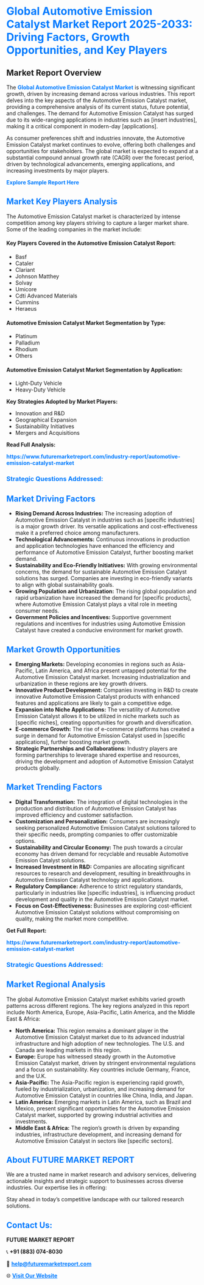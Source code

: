 <h1 style="color: #007BFF;">Global Automotive Emission Catalyst Market Report 2025-2033: Driving Factors, Growth Opportunities, and Key Players</h1>

<section id="overview">
<h2>Market Report Overview</h2>
<p>The <a href="https://www.futuremarketreport.com/industry-report/automotive-emission-catalyst-market" style="color: #007BFF; text-decoration: none;"><strong>Global Automotive Emission Catalyst Market</strong></a> is witnessing significant growth, driven by increasing demand across various industries. This report delves into the key aspects of the Automotive Emission Catalyst market, providing a comprehensive analysis of its current status, future potential, and challenges. The demand for Automotive Emission Catalyst has surged due to its wide-ranging applications in industries such as [insert industries], making it a critical component in modern-day [applications].</p>
<p>As consumer preferences shift and industries innovate, the Automotive Emission Catalyst market continues to evolve, offering both challenges and opportunities for stakeholders. The global market is expected to expand at a substantial compound annual growth rate (CAGR) over the forecast period, driven by technological advancements, emerging applications, and increasing investments by major players.</p>
</section>

<section id="overview">
<p><a href="https://www.futuremarketreport.com/request-sample/reportId=30390" style="color: #007BFF; text-decoration: none;"><strong>Explore Sample Report Here</strong></a></p>
</section>

<section id="key-players">
<h2 style="color: #007BFF;">Market Key Players Analysis</h2>
<p>The Automotive Emission Catalyst market is characterized by intense competition among key players striving to capture a larger market share. Some of the leading companies in the market include:</p>
<h4>Key Players Covered in the Automotive Emission Catalyst Report:</h4>
<ul><li>Basf</li><li>Cataler</li><li>Clariant</li><li>Johnson Matthey</li><li>Solvay</li><li>Umicore</li><li>Cdti Advanced Materials</li><li>Cummins</li><li>Heraeus</li></ul>
<h4>Automotive Emission Catalyst Market Segmentation by Type:</h4>
<ul><li>Platinum</li><li>Palladium</li><li>Rhodium</li><li>Others</li></ul>

<h4>Automotive Emission Catalyst Market Segmentation by Application:</h4>
<ul><li>Light-Duty Vehicle</li><li>Heavy-Duty Vehicle</li></ul>
<p><strong>Key Strategies Adopted by Market Players:</strong></p>
<ul>
<li>Innovation and R&D</li>
<li>Geographical Expansion</li>
<li>Sustainability Initiatives</li>
<li>Mergers and Acquisitions</li>
</ul>
</section>

<section>
<p><strong>Read Full Analysis: </strong></p><a href="https://www.futuremarketreport.com/industry-report/automotive-emission-catalyst-market" style="color: #007BFF; text-decoration: none;"><strong>https://www.futuremarketreport.com/industry-report/automotive-emission-catalyst-market</strong></a>
<h3 style="color: #007BFF;">Strategic Questions Addressed:</h3>
</section>

<section id="driving-factors">
<h2 style="color: #007BFF;">Market Driving Factors</h2>
<ul>
<li><strong>Rising Demand Across Industries:</strong> The increasing adoption of Automotive Emission Catalyst in industries such as [specific industries] is a major growth driver. Its versatile applications and cost-effectiveness make it a preferred choice among manufacturers.</li>
<li><strong>Technological Advancements:</strong> Continuous innovations in production and application technologies have enhanced the efficiency and performance of Automotive Emission Catalyst, further boosting market demand.</li>
<li><strong>Sustainability and Eco-Friendly Initiatives:</strong> With growing environmental concerns, the demand for sustainable Automotive Emission Catalyst solutions has surged. Companies are investing in eco-friendly variants to align with global sustainability goals.</li>
<li><strong>Growing Population and Urbanization:</strong> The rising global population and rapid urbanization have increased the demand for [specific products], where Automotive Emission Catalyst plays a vital role in meeting consumer needs.</li>
<li><strong>Government Policies and Incentives:</strong> Supportive government regulations and incentives for industries using Automotive Emission Catalyst have created a conducive environment for market growth.</li>
</ul>
</section>

<section id="growth-opportunities">
<h2 style="color: #007BFF;">Market Growth Opportunities</h2>
<ul>
<li><strong>Emerging Markets:</strong> Developing economies in regions such as Asia-Pacific, Latin America, and Africa present untapped potential for the Automotive Emission Catalyst market. Increasing industrialization and urbanization in these regions are key growth drivers.</li>
<li><strong>Innovative Product Development:</strong> Companies investing in R&D to create innovative Automotive Emission Catalyst products with enhanced features and applications are likely to gain a competitive edge.</li>
<li><strong>Expansion into Niche Applications:</strong> The versatility of Automotive Emission Catalyst allows it to be utilized in niche markets such as [specific niches], creating opportunities for growth and diversification.</li>
<li><strong>E-commerce Growth:</strong> The rise of e-commerce platforms has created a surge in demand for Automotive Emission Catalyst used in [specific applications], further boosting market growth.</li>
<li><strong>Strategic Partnerships and Collaborations:</strong> Industry players are forming partnerships to leverage shared expertise and resources, driving the development and adoption of Automotive Emission Catalyst products globally.</li>
</ul>
</section>

<section id="trending-factors">
<h2 style="color: #007BFF;">Market Trending Factors</h2>
<ul>
<li><strong>Digital Transformation:</strong> The integration of digital technologies in the production and distribution of Automotive Emission Catalyst has improved efficiency and customer satisfaction.</li>
<li><strong>Customization and Personalization:</strong> Consumers are increasingly seeking personalized Automotive Emission Catalyst solutions tailored to their specific needs, prompting companies to offer customizable options.</li>
<li><strong>Sustainability and Circular Economy:</strong> The push towards a circular economy has driven demand for recyclable and reusable Automotive Emission Catalyst solutions.</li>
<li><strong>Increased Investment in R&D:</strong> Companies are allocating significant resources to research and development, resulting in breakthroughs in Automotive Emission Catalyst technology and applications.</li>
<li><strong>Regulatory Compliance:</strong> Adherence to strict regulatory standards, particularly in industries like [specific industries], is influencing product development and quality in the Automotive Emission Catalyst market.</li>
<li><strong>Focus on Cost-Effectiveness:</strong> Businesses are exploring cost-efficient Automotive Emission Catalyst solutions without compromising on quality, making the market more competitive.</li>
</ul>
</section>

<section>
<p><strong>Get Full Report: </strong></p><a href="https://www.futuremarketreport.com/industry-report/automotive-emission-catalyst-market" style="color: #007BFF; text-decoration: none;"><strong>https://www.futuremarketreport.com/industry-report/automotive-emission-catalyst-market</strong></a>
<h3 style="color: #007BFF;">Strategic Questions Addressed:</h3>
</section>


<section id="regional-analysis">
<h2 style="color: #007BFF;">Market Regional Analysis</h2>
<p>The global Automotive Emission Catalyst market exhibits varied growth patterns across different regions. The key regions analyzed in this report include North America, Europe, Asia-Pacific, Latin America, and the Middle East & Africa:</p>
<ul>
<li><strong>North America:</strong> This region remains a dominant player in the Automotive Emission Catalyst market due to its advanced industrial infrastructure and high adoption of new technologies. The U.S. and Canada are leading markets in this region.</li>
<li><strong>Europe:</strong> Europe has witnessed steady growth in the Automotive Emission Catalyst market, driven by stringent environmental regulations and a focus on sustainability. Key countries include Germany, France, and the U.K.</li>
<li><strong>Asia-Pacific:</strong> The Asia-Pacific region is experiencing rapid growth, fueled by industrialization, urbanization, and increasing demand for Automotive Emission Catalyst in countries like China, India, and Japan.</li>
<li><strong>Latin America:</strong> Emerging markets in Latin America, such as Brazil and Mexico, present significant opportunities for the Automotive Emission Catalyst market, supported by growing industrial activities and investments.</li>
<li><strong>Middle East & Africa:</strong> The region’s growth is driven by expanding industries, infrastructure development, and increasing demand for Automotive Emission Catalyst in sectors like [specific sectors].</li>
</ul>
</section>

<footer>
<h2 style="color: #007BFF;">About FUTURE MARKET REPORT</h2>
<p>We are a trusted name in market research and advisory services, delivering actionable insights and strategic support to businesses across diverse industries. Our expertise lies in offering:</p>

<p>Stay ahead in today’s competitive landscape with our tailored research solutions.</p>

<h2 style="color: #007BFF;">Contact Us:</h2>
<p><strong>FUTURE MARKET REPORT</strong></p>
<p>📞 <strong>+91 (883) 074-8030</strong></p>
<p>📧 <strong><a href="mailto:help@futuremarketreport.com" style="color: #007BFF;">help@futuremarketreport.com</a></strong></p>
<p>🌐 <strong><a href="https://www.futuremarketreport.com/" style="color: #007BFF;">Visit Our Website</a></strong></p>
</footer>
